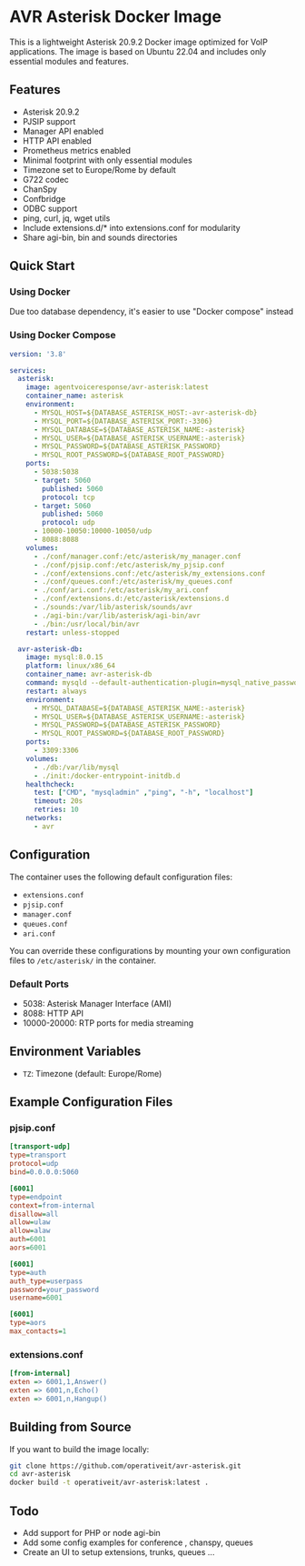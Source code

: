 # AVR Asterisk Docker Image

This is a lightweight Asterisk 20.9.2 Docker image optimized for VoIP applications. The image is based on Ubuntu 22.04 and includes only essential modules and features.

## Features

- Asterisk 20.9.2
- PJSIP support
- Manager API enabled
- HTTP API enabled
- Prometheus metrics enabled
- Minimal footprint with only essential modules
- Timezone set to Europe/Rome by default
- G722 codec
- ChanSpy
- Confbridge
- ODBC support
- ping, curl, jq, wget  utils
- Include extensions.d/* into extensions.conf for modularity
- Share agi-bin, bin and sounds directories

## Quick Start

### Using Docker

Due too database dependency, it's easier to use "Docker compose" instead

### Using Docker Compose

```yaml
version: '3.8'

services:
  asterisk:
    image: agentvoiceresponse/avr-asterisk:latest
    container_name: asterisk
    environment:
      - MYSQL_HOST=${DATABASE_ASTERISK_HOST:-avr-asterisk-db}
      - MYSQL_PORT=${DATABASE_ASTERISK_PORT:-3306}
      - MYSQL_DATABASE=${DATABASE_ASTERISK_NAME:-asterisk}
      - MYSQL_USER=${DATABASE_ASTERISK_USERNAME:-asterisk}
      - MYSQL_PASSWORD=${DATABASE_ASTERISK_PASSWORD}
      - MYSQL_ROOT_PASSWORD=${DATABASE_ROOT_PASSWORD}
    ports:
      - 5038:5038
      - target: 5060
        published: 5060
        protocol: tcp
      - target: 5060
        published: 5060
        protocol: udp
      - 10000-10050:10000-10050/udp
      - 8088:8088
    volumes:
      - ./conf/manager.conf:/etc/asterisk/my_manager.conf
      - ./conf/pjsip.conf:/etc/asterisk/my_pjsip.conf
      - ./conf/extensions.conf:/etc/asterisk/my_extensions.conf
      - ./conf/queues.conf:/etc/asterisk/my_queues.conf
      - ./conf/ari.conf:/etc/asterisk/my_ari.conf
      - ./conf/extensions.d:/etc/asterisk/extensions.d
      - ./sounds:/var/lib/asterisk/sounds/avr
      - ./agi-bin:/var/lib/asterisk/agi-bin/avr
      - ./bin:/usr/local/bin/avr
    restart: unless-stopped

  avr-asterisk-db:
    image: mysql:8.0.15
    platform: linux/x86_64
    container_name: avr-asterisk-db
    command: mysqld --default-authentication-plugin=mysql_native_password
    restart: always
    environment:
      - MYSQL_DATABASE=${DATABASE_ASTERISK_NAME:-asterisk}
      - MYSQL_USER=${DATABASE_ASTERISK_USERNAME:-asterisk}
      - MYSQL_PASSWORD=${DATABASE_ASTERISK_PASSWORD}
      - MYSQL_ROOT_PASSWORD=${DATABASE_ROOT_PASSWORD}
    ports:
      - 3309:3306
    volumes:
      - ./db:/var/lib/mysql
      - ./init:/docker-entrypoint-initdb.d
    healthcheck:
      test: ["CMD", "mysqladmin" ,"ping", "-h", "localhost"]
      timeout: 20s
      retries: 10
    networks:
      - avr

```

## Configuration

The container uses the following default configuration files:
- `extensions.conf`
- `pjsip.conf`
- `manager.conf`
- `queues.conf`
- `ari.conf`

You can override these configurations by mounting your own configuration files to `/etc/asterisk/` in the container.

### Default Ports

- 5038: Asterisk Manager Interface (AMI)
- 8088: HTTP API
- 10000-20000: RTP ports for media streaming

## Environment Variables

- `TZ`: Timezone (default: Europe/Rome)

## Example Configuration Files

### pjsip.conf
```ini
[transport-udp]
type=transport
protocol=udp
bind=0.0.0.0:5060

[6001]
type=endpoint
context=from-internal
disallow=all
allow=ulaw
allow=alaw
auth=6001
aors=6001

[6001]
type=auth
auth_type=userpass
password=your_password
username=6001

[6001]
type=aors
max_contacts=1
```

### extensions.conf
```ini
[from-internal]
exten => 6001,1,Answer()
exten => 6001,n,Echo()
exten => 6001,n,Hangup()
```

## Building from Source

If you want to build the image locally:

```bash
git clone https://github.com/operativeit/avr-asterisk.git
cd avr-asterisk
docker build -t operativeit/avr-asterisk:latest .
```

## Todo 

- Add support for PHP or node agi-bin 
- Add some config examples for conference , chanspy, queues
- Create an UI to setup extensions, trunks, queues ...

